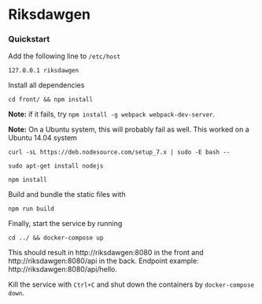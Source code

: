 Riksdawgen
=========

### Quickstart

Add the following line to `/etc/host`

```127.0.0.1 riksdawgen```

Install all dependencies

```cd front/ && npm install```

**Note:** if it fails, try `npm install -g webpack webpack-dev-server`.

**Note:** On a Ubuntu system, this will probably fail as well. This worked on a Ubuntu 14.04 system

`curl -sL https://deb.nodesource.com/setup_7.x | sudo -E bash --`

`sudo apt-get install nodejs`

`npm install`

Build and bundle the static files with

```npm run build```

Finally, start the service by running

```cd ../ && docker-compose up```

This should result in http://riksdawgen:8080 in the front and http://riksdawgen:8080/api in the back. Endpoint example: http://riksdawgen:8080/api/hello.

Kill the service with `Ctrl+C` and shut down the containers by `docker-compose down`.
